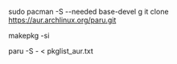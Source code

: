 sudo pacman -S --needed base-devel
g
it clone https://aur.archlinux.org/paru.git

makepkg -si

paru -S - < pkglist_aur.txt
